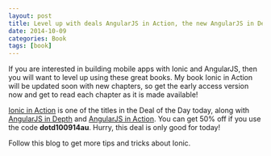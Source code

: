 ```yaml
---
layout: post
title: Level up with deals AngularJS in Action, the new AngularJS in Depth, and Ionic in Action
date: 2014-10-09
categories: Book
tags: [book]
---
```

If you are interested in building mobile apps with Ionic and AngularJS, then you will want to level up using these great books. My book Ionic in Action will be updated soon with new chapters, so get the early access version now and get to read each chapter as it is made available!

[Ionic in Action](http://www.manning.com/wilken?a_aid=ionicinaction) is one of the titles in the Deal of the Day today, along with [AngularJS in Depth](http://www.manning.com/aden?a_aid=ionicinaction) and [AngularJS in Action](http://www.manning.com/bford?a_aid=ionicinaction). You can get 50% off if you use the code **dotd100914au**. Hurry, this deal is only good for today!

Follow this blog to get more tips and tricks about Ionic.
